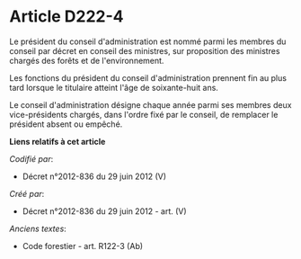 # Article D222-4

Le président du conseil d'administration est nommé parmi les membres du conseil par décret en conseil des ministres, sur
proposition des ministres chargés des forêts et de l'environnement.

Les fonctions du président du conseil d'administration prennent fin au plus tard lorsque le titulaire atteint l'âge de
soixante-huit ans.

Le conseil d'administration désigne chaque année parmi ses membres deux vice-présidents chargés, dans l'ordre fixé par le
conseil, de remplacer le président absent ou empêché.

**Liens relatifs à cet article**

_Codifié par_:

  - Décret n°2012-836 du 29 juin 2012 (V)

_Créé par_:

  - Décret n°2012-836 du 29 juin 2012 - art. (V)

_Anciens textes_:

  - Code forestier - art. R122-3 (Ab)

